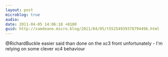 ```yaml
---
layout: post
microblog: true
audio: 
date: 2011-04-05 14:06:18 +0100
guid: http://samdeane.micro.blog/2011/04/05/t55254939378794496.html
---
```

@RichardBuckle easier said than done on the xc3 front unfortunately - I'm relying on some clever xc4 behaviour
